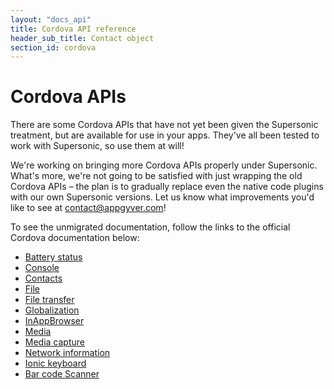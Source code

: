 ```yaml
---
layout: "docs_api"
title: Cordova API reference
header_sub_title: Contact object
section_id: cordova
---
```


# Cordova APIs

There are some Cordova APIs that have not yet been given the Supersonic treatment, but are available for use in your apps. They've all been tested to work with Supersonic, so use them at will!

We're working on bringing more Cordova APIs properly under Supersonic. What's more, we're not going to be satisfied with just wrapping the old Cordova APIs – the plan is to gradually replace even the native code plugins with our own Supersonic versions. Let us know what improvements you'd like to see at [contact@appgyver.com](mailto:contact@appgyver.com)!

To see the unmigrated documentation, follow the links to the official Cordova documentation below:

- [Battery status](https://github.com/apache/cordova-plugin-battery-status/blob/master/doc/index.md)
- [Console](https://github.com/AppGyver/cordova-plugin-camera/blob/master/doc/index.md)
- [Contacts](https://github.com/apache/cordova-plugin-contacts/blob/master/doc/index.md)
- [File](https://github.com/apache/cordova-plugin-file/blob/master/doc/index.md)
- [File transfer](https://github.com/apache/cordova-plugin-file-transfer/blob/master/doc/index.md)
- [Globalization](https://github.com/apache/cordova-plugin-globalization/blob/master/doc/index.md)
- [InAppBrowser](https://github.com/apache/cordova-plugin-inappbrowser/blob/master/doc/index.md)
- [Media](https://github.com/apache/cordova-plugin-media/blob/master/doc/index.md)
- [Media capture](https://github.com/apache/cordova-plugin-media-capture/blob/master/doc/index.md)
- [Network information](https://github.com/apache/cordova-plugin-network-information/blob/master/doc/index.md)
- [Ionic keyboard](https://github.com/AppGyver/ionic-plugins-keyboard#1.0.3)
- [Bar code Scanner](https://github.com/AppGyver/BarcodeScanner)
